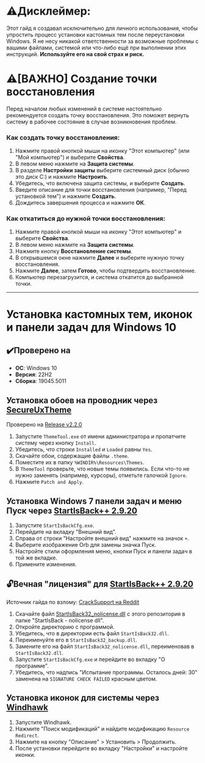 # ⚠️**Дисклеймер:**
Этот гайд я создавал исключительно для личного использования, чтобы упростить процесс установки кастомных тем после переустановки Windows. Я не несу никакой ответственности за возможные проблемы с вашими файлами, системой или что-либо ещё при выполнении этих инструкций. **Используйте его на свой страх и риск.**

# ⚠️[ВАЖНО] Создание точки восстановления 

Перед началом любых изменений в системе настоятельно рекомендуется создать точку восстановления. Это поможет вернуть систему в рабочее состояние в случае возникновения проблем. 

### Как создать точку восстановления:

1. Нажмите правой кнопкой мыши на иконку "Этот компьютер" (или "Мой компьютер") и выберите **Свойства**.
2. В левом меню нажмите на **Защита системы**.
3. В разделе **Настройки защиты** выберите системный диск (обычно это диск C:) и нажмите **Настроить**.
4. Убедитесь, что включена защита системы, и выберите **Создать**.
5. Введите описание для точки восстановления (например, "Перед установкой тем") и нажмите **Создать**.
6. Дождитесь завершения процесса и нажмите **ОК**.

### Как откатиться до нужной точки восстановления:

1. Нажмите правой кнопкой мыши на иконку "Этот компьютер" и выберите **Свойства**.
2. В левом меню нажмите на **Защита системы**.
3. Нажмите кнопку **Восстановление системы**.
4. В открывшемся окне нажмите **Далее** и выберите нужную точку восстановления.
5. Нажмите **Далее**, затем **Готово**, чтобы подтвердить восстановление.
6. Компьютер перезагрузится, и система откатится до выбранной точки.

---

# Установка кастомных тем, иконок и панели задач для Windows 10

## ✔️Проверено на
- **ОС**: Windows 10
- **Версия**: 22H2
- **Сборка**: 19045.5011

## Установка обоев на проводник через [SecureUxTheme](https://github.com/namazso/SecureUxTheme)
Проверено на [Release v2.2.0](https://github.com/namazso/SecureUxTheme/releases/tag/v2.2.0)

1. Запустите `ThemeTool.exe` от имени администратора и пропатчите систему через кнопку `Install`.
2. Убедитесь, что строки `Installed` и `Loaded` равны `Yes`.
3. Скачайте обои, содержащие файлы `.theme`.
4. Поместите их в папку `%WINDIR%\Resources\Themes`.
5. В `ThemeTool` проверьте, что новые темы появились. Если что-то не нужно заменять (например, курсоры), отметьте галочкой `Ignore`.
6. Нажмите `Patch and Apply`.

## Установка Windows 7 панели задач и меню Пуск через [StartIsBack++ 2.9.20](https://www.startisback.com/)
1. Запустите `StartIsBackCfg.exe`.
2. Перейдите на вкладку "Внешний вид".
3. Справа от строки "Настройте внешний вид" нажмите на значок `+`.
4. Выберите изображение Orb для замены значка Пуск.
5. Настройте стили оформления меню, кнопки Пуск и панели задач в той же вкладке.
6. Примените изменения.

## 🔓Вечная "лицензия" для [StartIsBack++ 2.9.20](https://www.startisback.com/)
Источник гайда по взлому: [CrackSupport на Reddit](https://www.reddit.com/r/CrackSupport/comments/xpff73/startallback/)

1. Скачайте файл [StartIsBack32_nolicense.dll](https://github.com/CallMeShepard/win10-themes-installation/raw/refs/heads/main/StartIsBack%20-%20nolicense%20dll/StartIsBack32_nolicense.dll) с этого репозитория в папке "StartIsBack - nolicense dll".
2. Откройте директорию с программой. 
3. Убедитесь, что в директории есть файл `StartIsBack32.dll`. 
4. Переименуйте его в `StartIsBack32_backup.dll`.
5. Замените его на файл `StartIsBack32_nolicense.dll`, переименовав в `StartIsBack32.dll`.
6. Запустите `StartIsBackCfg.exe` и перейдите во вкладку "О программе".
7. Убедитесь, что надпись "Испытание программы. Осталось дней: 30" заменена на `SIGNATURE CHECK FAILED` красным цветом.

## Установка иконок для системы через [Windhawk](https://windhawk.net/)
1. Запустите Windhawk.
2. Нажмите "Поиск модификаций" и найдите модификацию `Resource Redirect`.
3. Нажмите на кнопку "Описание" > Установить > Продолжить.
4. После установки перейдите во вкладку "Настройки" и настройте иконки.
